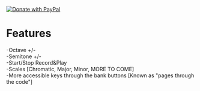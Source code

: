 [![Donate with PayPal](https://raw.githubusercontent.com/stefan-niedermann/paypal-donate-button/master/paypal-donate-button.png)](https://www.paypal.com/cgi-bin/webscr?cmd=_donations&business=5T62652PWUJF4&currency_code=USD)
# Features
  -Octave +/-\
  -Semitone +/-\
  -Start/Stop Record&Play\
  -Scales [Chromatic, Major, Minor, MORE TO COME]\
  -More accessible keys through the bank buttons [Known as "pages through the code"]
